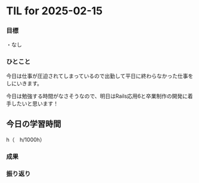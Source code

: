 # TIL for 2025-02-15

### 目標

・なし

### ひとこと

今日は仕事が圧迫されてしまっているので出勤して平日に終わらなかった仕事をしにいきます。

今日は勉強する時間がなさそうなので、明日はRails応用6と卒業制作の開発に着手したいと思います！

## 今日の学習時間

  h（　h/1000h）
  
### 成果
 
### 振り返り 

